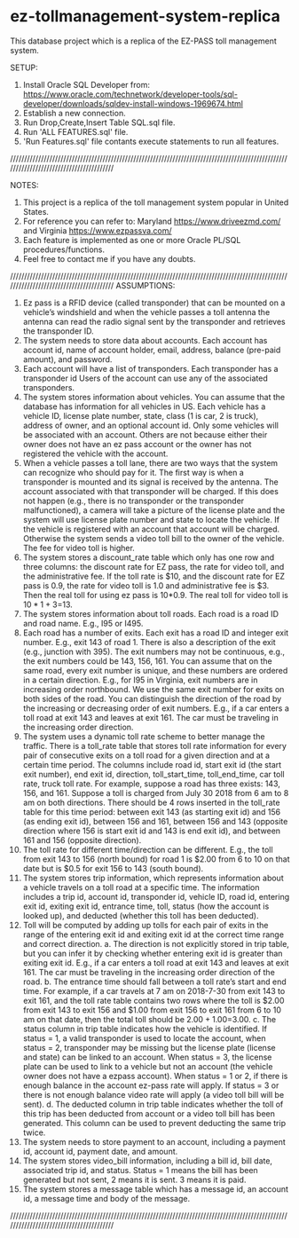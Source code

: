 # ez-tollmanagement-system-replica
This database project which is a replica of the EZ-PASS toll management system.

SETUP:
1) Install Oracle SQL Developer from:
   https://www.oracle.com/technetwork/developer-tools/sql-developer/downloads/sqldev-install-windows-1969674.html
2) Establish a new connection.
3) Run Drop,Create,Insert Table SQL.sql file.
4) Run 'ALL FEATURES.sql' file.
5) 'Run Features.sql' file contants execute statements to run all features.

////////////////////////////////////////////////////////////////////////////////////////////////////////////////////////////////////////

NOTES:
1) This project is a replica of the toll management system popular in United States. 
2) For reference you can refer to: Maryland https://www.driveezmd.com/ and Virginia https://www.ezpassva.com/
3) Each feature is implemented as one or more Oracle PL/SQL procedures/functions.
4) Feel free to contact me if you have any doubts.

////////////////////////////////////////////////////////////////////////////////////////////////////////////////////////////////////////
ASSUMPTIONS:

1.	Ez pass is a RFID device (called transponder) that can be mounted on a vehicle’s windshield and when the vehicle passes a toll 
    antenna the antenna can read the radio signal sent by the transponder and retrieves the transponder ID.
2.	The system needs to store data about accounts. Each account has account id, name of account holder, email, address, 
    balance (pre-paid amount), and password. 
3.	Each account will have a list of transponders. Each transponder has a transponder id Users of the account can use any of the 
    associated transponders. 
4.	The system stores information about vehicles. You can assume that the database has information for all vehicles in US. Each vehicle 
    has a vehicle ID, license plate number, state, class (1 is car, 2 is truck), address of owner, and an optional account id. 
    Only some vehicles will be associated with an account. Others are not because either their owner does not have an ez pass account or 
    the owner has not registered the vehicle with the account. 
5.	When a vehicle passes a toll lane, there are two ways that the system can recognize who should pay for it. The first way is when a 
    transponder is mounted and its signal is received by the antenna. The account associated with that transponder will be charged.
    If this does not happen (e.g., there is no transponder or the transponder malfunctioned), a camera will take a picture of the license 
    plate and the system will use license plate number and state to locate the vehicle. If the vehicle is registered with an account that
    account will be charged. Otherwise the system sends a video toll bill to the owner of the vehicle. The fee for video toll is higher. 
6.	The system stores a discount_rate table which only has one row and three columns: the discount rate for EZ pass, the rate for video 
    toll, and the administrative fee. If the toll rate is $10, and the discount rate for EZ pass is 0.9, the rate for video toll is 1.0 
    and administrative fee is $3. Then the real toll for using ez pass is 10*0.9. The real toll for video toll is $10*1+3=$13. 
7.	The system stores information about toll roads. Each road is a road ID and road name. E.g., I95 or I495. 
8.	Each road has a number of exits. Each exit has a road ID and integer exit number. E.g., exit 143 of road 1. There is also a 
    description of the exit (e.g., junction with 395). The exit numbers may not be continuous, e.g., the exit numbers could be 143, 156,
    161. You can assume that on the same road, every exit number is unique, and these numbers are ordered in a certain direction. 
    E.g., for I95 in Virginia, exit numbers are in increasing order northbound. We use the same exit number for exits on both sides of 
    the road. You can distinguish the direction of the road by the increasing or decreasing order of exit numbers. E.g., if a car enters
    a toll road at exit 143 and leaves at exit 161. The car must be traveling in the increasing order direction. 
9.	The system uses a dynamic toll rate scheme to better manage the traffic. There is a toll_rate table that stores toll rate information
    for every pair of consecutive exits on a toll road for a given direction and at a certain time period. The columns include road id, 
    start exit id (the start exit number), end exit id, direction, toll_start_time, toll_end_time, car toll rate, truck toll rate. For 
    example, suppose a road has three exists: 143, 156, and 161. Suppose a toll is charged from July 30 2018 from 6 am to 8 am on both 
    directions. There should be 4 rows inserted in the toll_rate table for this time period: between exit 143 (as starting exit id) and 
    156 (as ending exit id), between 156 and 161, between 156 and 143 (opposite direction where 156 is start exit id and 143 is end exit
    id), and between 161 and 156 (opposite direction). 
10.	The toll rate for different time/direction can be different. E.g., the toll from exit 143 to 156 (north bound) for road 1 is $2.00 
    from 6 to 10 on that date but is $0.5 for exit 156 to 143 (south bound). 
11.	The system stores trip information, which represents information about a vehicle travels on a toll road at a specific time. The 
    information includes a trip id, account id, transponder id, vehicle ID, road id, entering exit id, exiting exit id, entrance time, 
    toll, status (how the account is looked up), and deducted (whether this toll has been deducted). 
12.	Toll will be computed by adding up tolls for each pair of exits in the range of the entering exit id and exiting exit id at the 
    correct time range and correct direction. 
  a.	The direction is not explicitly stored in trip table, but you can infer it by checking whether entering exit id is greater than 
      exiting exit id. E.g., if a car enters a toll road at exit 143 and leaves at exit 161. The car must be traveling in the increasing
      order direction of the road.
  b.	The entrance time should fall between a toll rate’s start and end time. For example, if a car travels at 7 am on 2018-7-30 from 
      exit 143 to exit 161, and the toll rate table contains two rows where the toll is $2.00 from exit 143 to exit 156 and $1.00 from 
      exit 156 to exit 161 from 6 to 10 am on that date, then the total toll should be $2.00+1.00 =$3.00. 
  c.	The status column in trip table indicates how the vehicle is identified. If status = 1, a valid transponder is used to locate the 
      account, when status = 2, transponder may be missing but the license plate (license and state) can be linked to an account. When 
      status = 3, the license plate can be used to link to a vehicle but not an account (the vehicle owner does not have a ezpass 
      account). When status = 1 or 2, if there is enough balance in the account ez-pass rate will apply. If status = 3 or there is not 
      enough balance video rate will apply (a video toll bill will be sent). 
  d.	The deducted column in trip table indicates whether the toll of this trip has been deducted from account or a video toll bill           has 
      been generated. This column can be used to prevent deducting the same trip twice.  
13.	The system needs to store payment to an account, including a payment id, account id, payment date, and amount. 
14.	The system stores video_bill information, including a bill id, bill date, associated trip id, and status. Status = 1 means the bill 
    has been generated but not sent, 2 means it is sent. 3 means it is paid. 
15.	The system stores a message table which has a message id, an account id, a message time and body of the message. 

////////////////////////////////////////////////////////////////////////////////////////////////////////////////////////////////////////
